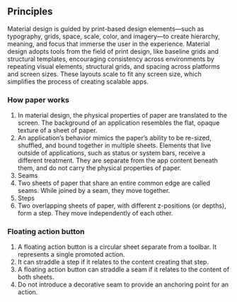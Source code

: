 ## Principles
Material design is guided by print-based design elements—such as typography, grids, space, scale, color, and imagery—to create hierarchy, meaning, and focus that immerse the user in the experience. Material design adopts tools from the field of print design, like baseline grids and structural templates, encouraging consistency across environments by repeating visual elements, structural grids, and spacing across platforms and screen sizes. These layouts scale to fit any screen size, which simplifies the process of creating scalable apps.

### How paper works
1. In material design, the physical properties of paper are translated to the screen. The background of an application resembles the flat, opaque texture of a sheet of paper.
2. An application’s behavior mimics the paper’s ability to be re-sized, shuffled, and bound together in multiple sheets. Elements that live outside of applications, such as status or system bars, receive a different treatment. They are separate from the app content beneath them, and do not carry the physical properties of paper.
3. Seams
  1. Two sheets of paper that share an entire common edge are called seams. While joined by a seam, they move together.
4. Steps
  1. Two overlapping sheets of paper, with different z-positions (or depths), form a step. They move independently of each other.
  
### Floating action button
1. A floating action button is a circular sheet separate from a toolbar. It represents a single promoted action.
2. It can straddle a step if it relates to the content creating that step.
3. A floating action button can straddle a seam if it relates to the content of both sheets.
4. Do not introduce a decorative seam to provide an anchoring point for an action.
